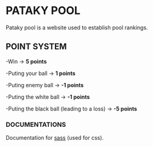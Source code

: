 # PATAKY POOL #

Pataky pool is a website used to establish pool rankings.

## POINT SYSTEM ##
-Win -> **5 points**

-Puting your ball -> **1 points**


-Puting enemy ball -> **-1 points**

-Puting the white ball -> **-1 points**

-Puting the black ball (leading to a loss) -> **-5 points**

### DOCUMENTATIONS ###

Documentation for [sass](https://sass-lang.com/guide/) (used for css).
